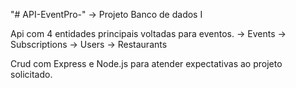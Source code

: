 "# API-EventPro-" -> Projeto Banco de dados I

Api com 4 entidades principais voltadas para eventos.
  -> Events
  -> Subscriptions
  -> Users
  -> Restaurants
  
Crud com Express e Node.js para atender expectativas ao projeto solicitado.
